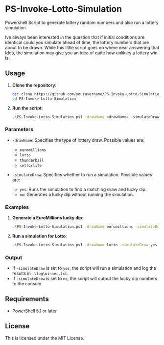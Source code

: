 # PS-Invoke-Lotto-Simulation

Powershell Script to generate lottery random numbers and also run a lottery simulation.

Ive always been interested in the question that if initial conditions are identical could you simulate ahead of time, the lottery numbers that are about to be drawn. While this little script goes no where near answering that Idea, the simulation may give you an idea of quite how unlikley a lottery win is! 

## Usage

1. **Clone the repository**:
    ```sh
    git clone https://github.com/yourusername/PS-Invoke-Lotto-Simulation.git
    cd PS-Invoke-Lotto-Simulation
    ```

2. **Run the script**:
    ```sh
    .\PS-Invoke-Lotto-Simulation.ps1 -drawName <drawName> -simulateDraw <yes/no>
    ```

### Parameters

- `-drawName`: Specifies the type of lottery draw. Possible values are:
  - `euromillions`
  - `lotto`
  - `thunderball`
  - `setforlife`

- `-simulateDraw`: Specifies whether to run a simulation. Possible values are:
  - `yes`: Runs the simulation to find a matching draw and lucky dip.
  - `no`: Generates a lucky dip without running the simulation.

### Examples

1. **Generate a EuroMillions lucky dip**:
    ```sh
    .\PS-Invoke-Lotto-Simulation.ps1 -drawName euromillions -simulateDraw no
    ```

2. **Run a simulation for Lotto**:
    ```sh
    .\PS-Invoke-Lotto-Simulation.ps1 -drawName lotto -simulateDraw yes
    ```

### Output

- If `-simulateDraw` is set to `yes`, the script will run a simulation and log the results in `.\log\winner.txt`.
- If `-simulateDraw` is set to `no`, the script will output the lucky dip numbers to the console.

## Requirements

- PowerShell 5.1 or later

## License

This is licensed under the MIT License.